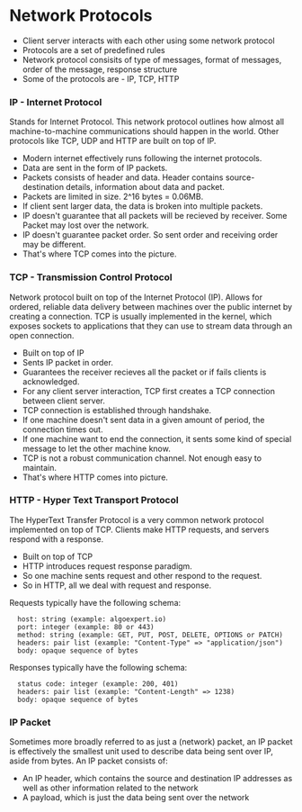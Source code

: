 # Network Protocols
  - Client server interacts with each other using some network protocol
  - Protocols are a set of predefined rules
  - Network protocol consisits of type of messages, format of messages, order of the message, response structure
  - Some of the protocols are - IP, TCP, HTTP

### IP - Internet Protocol
Stands for Internet Protocol. This network protocol outlines how almost all machine-to-machine communications 
should happen in the world. Other protocols like TCP, UDP and HTTP are built on top of IP.
  - Modern internet effectively runs following the internet protocols.
  - Data are sent in the form of IP packets.
  - Packets consists of header and data. Header contains source-destination details, information about data and packet.
  - Packets are limited in size. 2^16 bytes = 0.06MB.
  - If client sent larger data, the data is broken into multiple packets.
  - IP doesn't guarantee that all packets will be recieved by receiver. Some Packet may lost over the network.
  - IP doesn't guarantee packet order. So sent order and receiving order may be different.
  - That's where TCP comes into the picture.

### TCP - Transmission Control Protocol
Network protocol built on top of the Internet Protocol (IP). Allows for ordered, reliable data delivery between
machines over the public internet by creating a connection. TCP is usually implemented in the kernel, which exposes 
sockets to applications that they can use to stream data through an open connection.
  - Built on top of IP
  - Sents IP packet in order.
  - Guarantees the receiver recieves all the packet or if fails clients is acknowledged.
  - For any client server interaction, TCP first creates a TCP connection between client server.
  - TCP connection is established through handshake. 
  - If one machine doesn't sent data in a given amount of period, the connection times out.
  - If one machine want to end the connection, it sents some kind of special message to let the other machine know.
  - TCP is not a robust communication channel. Not enough easy to maintain.
  - That's where HTTP comes into picture.

### HTTP - Hyper Text Transport Protocol
The HyperText Transfer Protocol is a very common network protocol implemented on top of TCP. Clients
make HTTP requests, and servers respond with a response.
  - Built on top of TCP
  - HTTP introduces request response paradigm.
  - So one machine sents request and other respond to the request.
  - So in HTTP, all we deal with request and response.

Requests typically have the following schema:
```
  host: string (example: algoexpert.io)
  port: integer (example: 80 or 443)
  method: string (example: GET, PUT, POST, DELETE, OPTIONS or PATCH)
  headers: pair list (example: "Content-Type" => "application/json")
  body: opaque sequence of bytes
```

Responses typically have the following schema:
```
  status code: integer (example: 200, 401)
  headers: pair list (example: "Content-Length" => 1238)
  body: opaque sequence of bytes
```

### IP Packet
Sometimes more broadly referred to as just a (network) packet, an IP packet is effectively the smallest unit
used to describe data being sent over IP, aside from bytes. An IP packet consists of:
  - An IP header, which contains the source and destination IP addresses as well as other information related
to the network
  - A payload, which is just the data being sent over the network
